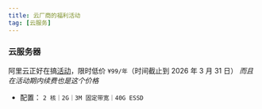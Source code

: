 ```yaml
---
title: 云厂商的福利活动
tag: [云服务]
---
```


### 云服务器

阿里云正好在搞[活动](https://www.aliyun.com/lowcode/promotion/allinaliyun/99program)，限时低价 `¥99/年`（时间截止到 2026 年 3 月 31 日）
_而且在活动期内续费也是这个价格_

- 配置： `2 核｜2G｜3M 固定带宽｜40G ESSD`
